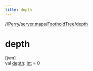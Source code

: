 ```yaml
---
title: depth
---
```

//[Perry](../../../index.html)/[server.maps](../index.html)/[FootholdTree](index.html)/[depth](depth.html)



# depth



[jvm]\
val [depth](depth.html): [Int](https://kotlinlang.org/api/latest/jvm/stdlib/kotlin/-int/index.html) = 0




